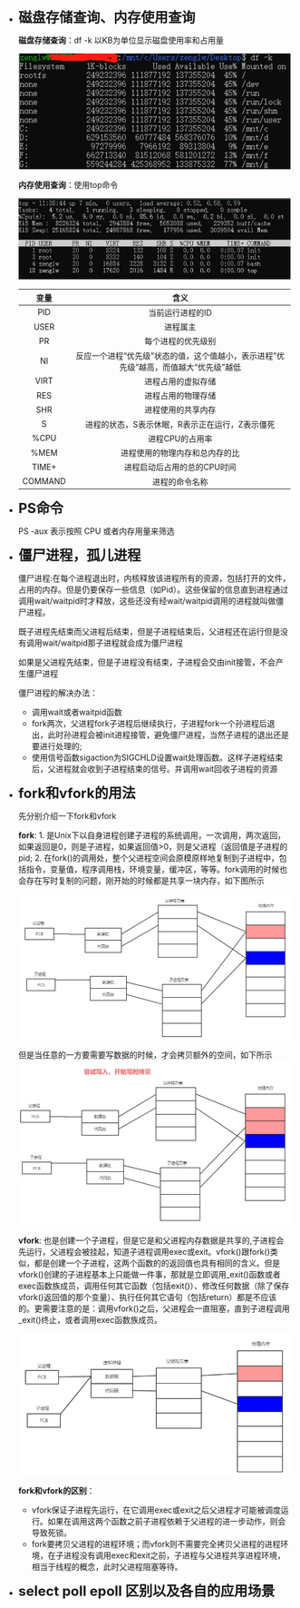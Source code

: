 +   **<font size = 5>磁盘存储查询、内存使用查询</font>**


    **磁盘存储查询**：df -k 以KB为单位显示磁盘使用率和占用量
    
    
    ![avatar](./imgs/linux_fdisk.jpg)

    **内存使用查询**：使用top命令

    ![avatar](./imgs/linux_top.jpg)


    |变量|含义|
    | :-: | :-: |
    |PID|当前运行进程的ID|
    |USER|进程属主|
    |PR|每个进程的优先级别|
    |NI|反应一个进程“优先级”状态的值，这个值越小，表示进程”优先级”越高，而值越大“优先级”越低|
    |VIRT|进程占用的虚拟存储|
    |RES|进程占用的物理存储|
    |SHR|进程使用的共享内存|
    |S|进程的状态，S表示休眠，R表示正在运行，Z表示僵死|
    |%CPU|进程CPU的占用率|
    |%MEM|进程使用的物理内存和总内存的比|
    |TIME+|进程启动后占用的总的CPU时间|
    |COMMAND|进程的命令名称|


+   **<font size = 5>PS命令</font>**

    PS -aux 表示按照 CPU 或者内存用量来筛选

+   **<font size = 5>僵尸进程，孤儿进程</font>**

    僵尸进程:在每个进程退出时，内核释放该进程所有的资源，包括打开的文件，占用的内存。但是仍要保存一些信息（如Pid）。这些保留的信息直到进程通过调用wait/waitpid时才释放，这些还没有经wait/waitpid调用的进程就叫做僵尸进程。

    既子进程先结束而父进程后结束，但是子进程结束后，父进程还在运行但是没有调用wait/waitpid那子进程就会成为僵尸进程

    如果是父进程先结束，但是子进程没有结束，子进程会交由init接管，不会产生僵尸进程


    僵尸进程的解决办法：
    -   调用wait或者waitpid函数
    -   fork两次，父进程fork子进程后继续执行，子进程fork一个孙进程后退出，此时孙进程会被init进程接管，避免僵尸进程，当然子进程的退出还是要进行处理的;
    -   使用信号函数sigaction为SIGCHLD设置wait处理函数。这样子进程结束后，父进程就会收到子进程结束的信号。并调用wait回收子进程的资源

+   **<font size = 5>fork和vfork的用法</font>**

    先分别介绍一下fork和vfork

    **fork**: 1.    是Unix下以自身进程创建子进程的系统调用，一次调用，两次返回，如果返回是0，则是子进程，如果返回值>0，则是父进程（返回值是子进程的pid; 2.  在fork()的调用处，整个父进程空间会原模原样地复制到子进程中，包括指令，变量值，程序调用栈，环境变量，缓冲区，等等。fork调用的时候也会存在写时复制的问题，刚开始的时候都是共享一块内存，如下图所示

    ![avatar](./imgs/fork.jpg)

    但是当任意的一方要需要写数据的时候，才会拷贝额外的空间，如下所示
    ![avatar](./imgs/fork_write.jpg)

    
    
    **vfork**: 也是创建一个子进程，但是它是和父进程内存数据是共享的,子进程会先运行，父进程会被挂起，知道子进程调用exec或exit。vfork()跟fork()类似，都是创建一个子进程，这两个函数的的返回值也具有相同的含义。但是vfork()创建的子进程基本上只能做一件事，那就是立即调用_exit()函数或者exec函数族成员，调用任何其它函数（包括exit()）、修改任何数据（除了保存vfork()返回值的那个变量）、执行任何其它语句（包括return）都是不应该的。更需要注意的是：调用vfork()之后，父进程会一直阻塞，直到子进程调用_exit()终止，或者调用exec函数族成员。

    ![avatar](./imgs/vfork.png)


    **fork和vfork的区别**：

    -   vfork保证子进程先运行，在它调用exec或exit之后父进程才可能被调度运行。如果在调用这两个函数之前子进程依赖于父进程的进一步动作，则会导致死锁。
    -   fork要拷贝父进程的进程环境；而vfork则不需要完全拷贝父进程的进程环境，在子进程没有调用exec和exit之前，子进程与父进程共享进程环境，相当于线程的概念，此时父进程阻塞等待。



+   **<font size = 5>select poll epoll 区别以及各自的应用场景</font>**